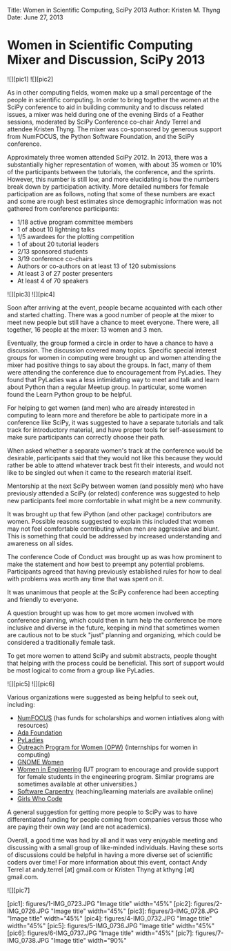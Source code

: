Title:        Women in Scientific Computing, SciPy 2013
Author:       Kristen M. Thyng
Date:         June 27, 2013

# Women in Scientific Computing Mixer and Discussion, SciPy 2013

![][pic1] ![][pic2] 

As in other computing fields, women make up a small percentage of the people in scientific computing. In order to bring together the women at the SciPy conference to aid in building community and to discuss related issues, a mixer was held during one of the evening Birds of a Feather sessions, moderated by SciPy Conference co-chair Andy Terrel and attendee Kristen Thyng. The mixer was co-sponsored by generous support from NumFOCUS, the Python Software Foundation, and the SciPy conference.

Approximately three women attended SciPy 2012. In 2013, there was a substantially higher representation of women, with about 35 women or 10% of the participants between the tutorials, the conference, and the sprints. However, this number is still low, and more elucidating is how the numbers break down by participation activity. More detailed numbers for female participation are as follows, noting that some of these numbers are exact and some are rough best estimates since demographic information was not gathered from conference participants:

* 1/18 active program committee members
* 1 of about 10 lightning talks
* 1/5 awardees for the plotting competition
* 1 of about 20 tutorial leaders
* 2/13 sponsored students
* 3/19 conference co-chairs
* Authors or co-authors on at least 13 of 120 submissions 
* At least 3 of 27 poster presenters
* At least 4 of 70 speakers

![][pic3] ![][pic4] 

Soon after arriving at the event, people became acquainted with each other and started chatting. There was a good number of people at the mixer to meet new people but still have a chance to meet everyone. There were, all together, 16 people at the mixer: 13 women and 3 men.

Eventually, the group formed a circle in order to have a chance to have a discussion. The discussion covered many topics. Specific special interest groups for women in computing were brought up and women attending the mixer had positive things to say about the groups. In fact, many of them were attending the conference due to encouragement from PyLadies. They found that PyLadies was a less intimidating way to meet and talk and learn about Python than a regular Meetup group. In particular, some women found the Learn Python group to be helpful. 

For helping to get women (and men) who are already interested in computing to learn more and therefore be able to participate more in a conference like SciPy, it was suggested to have a separate tutorials and talk track for introductory material, and have proper tools for self-assessment to make sure participants can correctly choose their path.

When asked whether a separate women's track at the conference would be desirable, participants said that they would not like this because they would rather be able to attend whatever track best fit their interests, and would not like to be singled out when it came to the research material itself.

Mentorship at the next SciPy between women (and possibly men) who have previously attended a SciPy (or related) conference was suggested to help new participants feel more comfortable in what might be a new community.

It was brought up that few iPython (and other package) contributors are women. Possible reasons suggested to explain this included that women may not feel comfortable contributing when men are aggressive and blunt. This is something that could be addressed by increased understanding and awareness on all sides. 

The conference Code of Conduct was brought up as was how prominent to make the statement and how best to preempt any potential problems. Participants agreed that having previously established rules for how to deal with problems was worth any time that was spent on it.

It was unanimous that people at the SciPy conference had been accepting and friendly to everyone.

A question brought up was how to get more women involved with conference planning, which could then in turn help the conference be more inclusive and diverse in the future, keeping in mind that sometimes women are cautious not to be stuck "just" planning and organizing, which could be considered a traditionally female task.

To get more women to attend SciPy and submit abstracts, people thought that helping with the process could be beneficial. This sort of support would be most logical to come from a group like PyLadies.

![][pic5] ![][pic6] 

Various organizations were suggested as being helpful to seek out, including:

* [NumFOCUS](http://numfocus.org) (has funds for scholarships and women intiatives along with resources)
* [Ada Foundation](http://adainitiative.org)
* [PyLadies](http://www.pyladies.com)
* [Outreach Program for Women (OPW)](https://wiki.gnome.org/OutreachProgramForWomen) (Internships for women in computing)
* [GNOME Women](https://wiki.gnome.org/GnomeWomen)
* [Women in Engineering](http://www.engr.utexas.edu/wep/) (UT program to encourage and provide support for female students in the engineering program. Similar programs are sometimes available at other universities.)
* [Software Carpentry](http://software-carpentry.org) (teaching/learning materials are available online)
* [Girls Who Code](http://www.girlswhocode.com)

A general suggestion for getting more people to SciPy was to have differentiated funding for people coming from companies versus those who are paying their own way (and are not academics).

Overall, a good time was had by all and it was very enjoyable meeting and discussing with a small group of like-minded individuals. Having these sorts of discussions could be helpful in having a more diverse set of scientific coders over time! For more information about this event, contact Andy Terrel at andy.terrel [at] gmail.com or Kristen Thyng at kthyng [at] gmail.com.

![][pic7]



[pic1]: figures/1-IMG_0723.JPG "Image title" width="45%" 
[pic2]: figures/2-IMG_0726.JPG "Image title" width="45%"
[pic3]: figures/3-IMG_0728.JPG "Image title" width="45%"
[pic4]: figures/4-IMG_0732.JPG "Image title" width="45%"
[pic5]: figures/5-IMG_0736.JPG "Image title" width="45%"
[pic6]: figures/6-IMG_0737.JPG "Image title" width="45%"
[pic7]: figures/7-IMG_0738.JPG "Image title" width="90%"